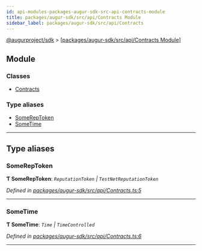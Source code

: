 ```yaml
---
id: api-modules-packages-augur-sdk-src-api-contracts-module
title: packages/augur-sdk/src/api/Contracts Module
sidebar_label: packages/augur-sdk/src/api/Contracts
---
```


[@augurproject/sdk](api-readme.md) > [[packages/augur-sdk/src/api/Contracts Module]](api-modules-packages-augur-sdk-src-api-contracts-module.md)

## Module

### Classes

* [Contracts](api-classes-packages-augur-sdk-src-api-contracts-contracts.md)

### Type aliases

* [SomeRepToken](api-modules-packages-augur-sdk-src-api-contracts-module.md#somereptoken)
* [SomeTime](api-modules-packages-augur-sdk-src-api-contracts-module.md#sometime)

---

## Type aliases

<a id="somereptoken"></a>

###  SomeRepToken

**Ƭ SomeRepToken**: *`ReputationToken` \| `TestNetReputationToken`*

*Defined in [packages/augur-sdk/src/api/Contracts.ts:5](https://github.com/AugurProject/augur/blob/bae2172ca0/packages/augur-sdk/src/api/Contracts.ts#L5)*

___
<a id="sometime"></a>

###  SomeTime

**Ƭ SomeTime**: *`Time` \| `TimeControlled`*

*Defined in [packages/augur-sdk/src/api/Contracts.ts:6](https://github.com/AugurProject/augur/blob/bae2172ca0/packages/augur-sdk/src/api/Contracts.ts#L6)*

___

